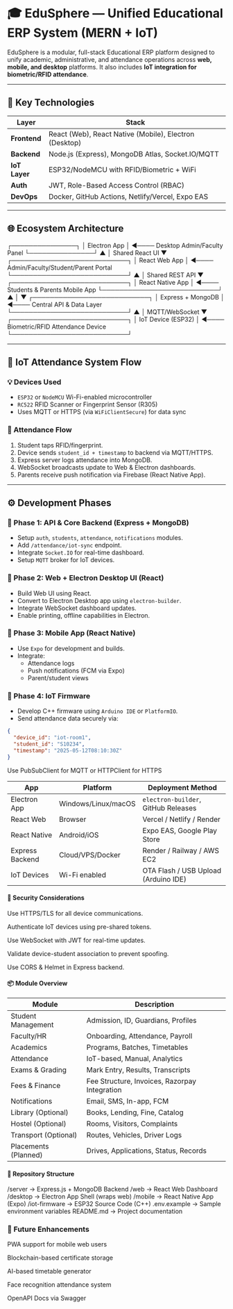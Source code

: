 # 🎓 EduSphere — Unified Educational ERP System (MERN + IoT)

EduSphere is a modular, full-stack Educational ERP platform designed to unify academic, administrative, and attendance operations across **web, mobile, and desktop** platforms. It also includes **IoT integration for biometric/RFID attendance**.

---

## 🧠 Key Technologies

| Layer         | Stack                                                    |
|---------------|----------------------------------------------------------|
| **Frontend**  | React (Web), React Native (Mobile), Electron (Desktop)   |
| **Backend**   | Node.js (Express), MongoDB Atlas, Socket.IO/MQTT         |
| **IoT Layer** | ESP32/NodeMCU with RFID/Biometric + WiFi                 |
| **Auth**      | JWT, Role-Based Access Control (RBAC)                    |
| **DevOps**    | Docker, GitHub Actions, Netlify/Vercel, Expo EAS         |

---

## 🌐 Ecosystem Architecture

   ┌───────────────┐
   │ Electron App  │ ◄──── Desktop Admin/Faculty Panel
   └───────────────┘
          ▲
          │ Shared React UI
          ▼
┌───────────────────────────┐
│     React Web App         │ ◄──── Admin/Faculty/Student/Parent Portal
└───────────────────────────┘
          ▲
          │ Shared REST API
          ▼
┌───────────────────────────┐
│    React Native App       │ ◄──── Students & Parents Mobile App
└───────────────────────────┘
          ▲
          │
          ▼
┌───────────────────────────┐
│   Express + MongoDB       │ ◄──── Central API & Data Layer
└───────────────────────────┘
          ▲
          │ MQTT/WebSocket
          ▼
┌───────────────────────────┐
│     IoT Device (ESP32)    │ ◄──── Biometric/RFID Attendance Device
└───────────────────────────┘



---

## 🧾 IoT Attendance System Flow

### 💡 Devices Used
- `ESP32` or `NodeMCU` Wi-Fi-enabled microcontroller
- `RC522` RFID Scanner or Fingerprint Sensor (R305)
- Uses MQTT or HTTPS (via `WiFiClientSecure`) for data sync

### 🔄 Attendance Flow
1. Student taps RFID/fingerprint.
2. Device sends `student_id + timestamp` to backend via MQTT/HTTPS.
3. Express server logs attendance into MongoDB.
4. WebSocket broadcasts update to Web & Electron dashboards.
5. Parents receive push notification via Firebase (React Native App).

---

## ⚙️ Development Phases

### 🔹 Phase 1: API & Core Backend (Express + MongoDB)
- Setup `auth`, `students`, `attendance`, `notifications` modules.
- Add `/attendance/iot-sync` endpoint.
- Integrate `Socket.IO` for real-time dashboard.
- Setup `MQTT` broker for IoT devices.

### 🔹 Phase 2: Web + Electron Desktop UI (React)
- Build Web UI using React.
- Convert to Electron Desktop app using `electron-builder`.
- Integrate WebSocket dashboard updates.
- Enable printing, offline capabilities in Electron.

### 🔹 Phase 3: Mobile App (React Native)
- Use `Expo` for development and builds.
- Integrate:
  - Attendance logs
  - Push notifications (FCM via Expo)
  - Parent/student views

### 🔹 Phase 4: IoT Firmware
- Develop C++ firmware using `Arduino IDE` or `PlatformIO`.
- Send attendance data securely via:
```json
{
  "device_id": "iot-room1",
  "student_id": "S10234",
  "timestamp": "2025-05-12T08:10:30Z"
}
```
Use PubSubClient for MQTT or HTTPClient for HTTPS

| App             | Platform            | Deployment Method                    |
| --------------- | ------------------- | ------------------------------------ |
| Electron App    | Windows/Linux/macOS | `electron-builder`, GitHub Releases  |
| React Web       | Browser             | Vercel / Netlify / Render            |
| React Native    | Android/iOS         | Expo EAS, Google Play Store          |
| Express Backend | Cloud/VPS/Docker    | Render / Railway / AWS EC2           |
| IoT Devices     | Wi-Fi enabled       | OTA Flash / USB Upload (Arduino IDE) |


#### 🔐 Security Considerations
Use HTTPS/TLS for all device communications.

Authenticate IoT devices using pre-shared tokens.

Use WebSocket with JWT for real-time updates.

Validate device-student association to prevent spoofing.

Use CORS & Helmet in Express backend.

#### 📦 Module Overview
| Module               | Description                                   |
| -------------------- | --------------------------------------------- |
| Student Management   | Admission, ID, Guardians, Profiles            |
| Faculty/HR           | Onboarding, Attendance, Payroll               |
| Academics            | Programs, Batches, Timetables                 |
| Attendance           | IoT-based, Manual, Analytics                  |
| Exams & Grading      | Mark Entry, Results, Transcripts              |
| Fees & Finance       | Fee Structure, Invoices, Razorpay Integration |
| Notifications        | Email, SMS, In-app, FCM                       |
| Library (Optional)   | Books, Lending, Fine, Catalog                 |
| Hostel (Optional)    | Rooms, Visitors, Complaints                   |
| Transport (Optional) | Routes, Vehicles, Driver Logs                 |
| Placements (Planned) | Drives, Applications, Status, Records         |

#### 📁 Repository Structure
/server           → Express.js + MongoDB Backend
/web              → React Web Dashboard
/desktop          → Electron App Shell (wraps web)
/mobile           → React Native App (Expo)
/iot-firmware     → ESP32 Source Code (C++)
.env.example      → Sample environment variables
README.md         → Project documentation

### 📌 Future Enhancements
PWA support for mobile web users

Blockchain-based certificate storage

AI-based timetable generator

Face recognition attendance system

OpenAPI Docs via Swagger
